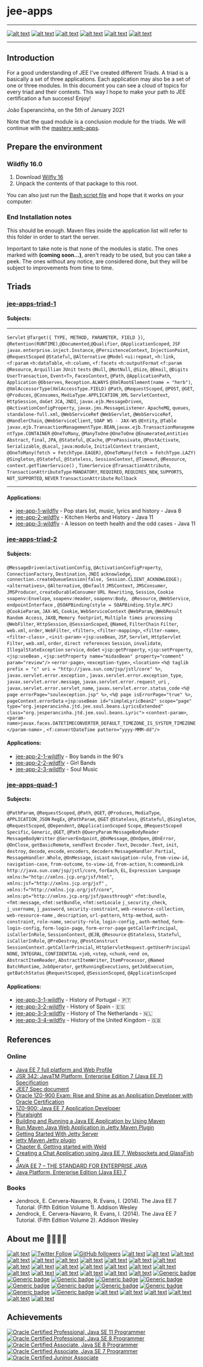 # jee-apps

---

[![alt text](https://raw.githubusercontent.com/jesperancinha/project-signer/master/project-signer-templates/icons-50/java-50.png "Java")](https://www.oracle.com/nl/java/)
[![alt text](https://raw.githubusercontent.com/jesperancinha/project-signer/master/project-signer-templates/icons-50/lombok-50.png "Lombok")](https://projectlombok.org/)
[![alt text](https://raw.githubusercontent.com/jesperancinha/project-signer/master/project-signer-templates/icons-50/openjdk-50.png "OpenJDK")](https://openjdk.java.net/)
[![alt text](https://raw.githubusercontent.com/jesperancinha/project-signer/master/project-signer-templates/icons-50/sdk-man-50.png "SdkMAN!")](https://sdkman.io/)
[![alt text](https://raw.githubusercontent.com/jesperancinha/project-signer/master/project-signer-templates/icons-50/wild-fly-50.png "WildFly")](https://www.wildfly.org/)
[![alt text](https://raw.githubusercontent.com/jesperancinha/project-signer/master/project-signer-templates/icons-50/arquillian-50.png "Arquillian")](https://github.com/arquillian)

---

## Introduction

For a good understanding of JEE I've created different Triads. A triad is a basically a set of three applications. Each
application may also be a set of one or three modules. In this document you can see a cloud of topics for every triad
and their contexts. This way I hope to make your path to JEE certification a fun success! Enjoy!

</i>João Esperancinha, on the 5th of January 2021</i>

Note that the quad module is a conclusion module for the triads. We will continue with
the [mastery web-apps](../jee-mastery).

## Prepare the environment

### Wildfly 16.0

1. Download [Wilfly 16](https://www.wildfly.org/downloads/)
2. Unpack the contents of that package to this root.

You can also just run the [Bash script file](installWildFly.sh) and hope that it works on your computer:

### End Installation notes

This should be enough. Maven files inside the application list will refer to this folder in order to start the server.

Important to take note is that none of the modules is static. The ones marked with <b>(coming soon...)</b>, aren't ready
to be used, but you can take a peek. The ones without any notice, are considered done, but they will be subject to
improvements from time to time.

## Triads

### [jee-apps-triad-1](./jee-apps-triad-1)

#### Subjects:

----

`Servlet`
`@Target({ TYPE, METHOD, PARAMETER, FIELD })`, `@Retention(RUNTIME)`,`@Documented`,`@Qualifier`,
`@ApplicationScoped`, `JSF`
`javax.enterprise.inject.Instance`,
`@PersistenceContext`, `InjectionPoint`, `@RequestScoped`
`@Stateful`, `@Alternative`
`@Model`
`<ui:repeat`, `<h:link`, `<f:param`
`<h:dataTable`, `<h:column`, `<f:facets`
`<h:outputFormat` `<f:param`
`@Resource`,
`Arquillian` `JUnit` `tests`
`@Null`, `@NotNull`, `@Size`, `@Email`, `@Digits`
`UserTransaction`, `Event<T>`,
`FacesContext`,
`@Path`, `@ApplicationPath`, `Application`
`@Observes`, `Reception.ALWAYS`
`@XmlRootElement(name = "herb")`, `@XmlAccessorType(XmlAccessType.FIELD)`
`@Path`, `@RequestScoped`, `@POST`, `@GET`, `@Produces`, `@Consumes`, `MediaType.APPLICATION_XML`
`ServletContext`, `HttpSession`, `doGet`
`JCA`, `JNDI`,
`javax.ejb.MessageDriven`, `@ActivationConfigProperty`, `javax.jms.MessageListener`.
`ApacheMQ`, `queues`, `standalone-full.xml`,
`@WebServiceRef`
`@WebServlet`, `@WebServiceRef`, `@HandlerChain`, `@WebServiceClient`, `SOAP WS - JAX-WS`
`@Entity`, `@Table`
`javax.ejb.TransactionManagementType.BEAN`,`javax.ejb.TransactionManagementType.CONTAINER`
`@OneToMany`, `@ManyToOne`
`@OneToOne`
`@Enumerated`,`entities`
`Abstract`, `final`,  `JPA`,
`@Stateful`, `@Cache`, `@PrePassivate`, `@PostActivate`, `Serializable`, `@Local`, `java:module`, `InitialContext`
`transient`, `@OneToMany(fetch = FetchType.EAGER)`,  `@OneToMany(fetch = FetchType.LAZY)`
`@Singleton`, `@Stateful`, `@Stateless,` `SessionContext`,  `@Timeout`, `@Resource`, `context.getTimerService()`
, `TimerService`
`@TransactionAttribute`, `TransactionAttributeType`
`MANDATORY`, `REQUIRED`, `REQUIRES_NEW`, `SUPPORTS`, `NOT_SUPPORTED`, `NEVER` `TransactionAttribute`
`Rollback`

---

#### Applications:

- [jee-app-1-wildfly](./jee-apps-triad-1/jee-app-1-wildfly) - Pop stars list, music, lyrics and history - Java 8
- [jee-app-2-wildfly](./jee-apps-triad-1/jee-app-2-wildfly) - Kitchen Herbs and History - Java 11
- [jee-app-3-wildfly](./jee-apps-triad-1/jee-app-3-wildfly) - A lesson on teeth health and the odd cases - Java 11

### [jee-apps-triad-2](./jee-apps-triad-2)

#### Subjects:

`@MessageDriven(activationConfig`, `@ActivationConfigProperty`, `ConnectionFactory`, `Destination`, `JNDI`
`acknowledge`, `connection.createQueueSession(false, Session.CLIENT_ACKNOWLEDGE);`
`<alternatives>`, `@Alternative`, `@Default`
`JMSContext`, `JMSConsumer`, `JMSProducer`, `createDurableConsumer`
`URL Rewriting`, `Session`, `Cookie`
`soapenv:Envelope`, `soapenv:Header`, `soapenv:Body`, ` @Resource`, `@WebService`, `endpointInterface`
, `@SOAPBinding(style = SOAPBinding.Style.RPC)`
`@CookieParam`, `JAX-WS`, `Cookie`, `WebServiceContext`
`@WebParam`, `@WebResult`
`Random Access`, `JAXB`, `Memory footprint`, `Multiple times processing`
`@WebFilter`, `HttpSession`, `@SessionScoped`, `@Named`, `FilterChain`
`Filter`, `web.xml`, `order`, `WebFilter`, `<filter>`, `<filter-mapping>`, `<filter-name>`, `<filter-class>`
, `<init-param>`
`<jsp:useBean`, `JSP`, `Servlet`, `HttpServlet`
`Filter`, `web.xml`, `order`, `direct references`
`Session`, `invalidate`, `IllegalStateException`
`service`, `doGet`
`<jsp:getProperty`, `<jsp:setProperty`, `<jsp:useBean`
, `<jsp:setProperty name="midasBean" property="comment" param="review"/>`
`<error-page>`, `<exception-type>`, `<location>`
`<%@ taglib prefix = "c" uri = "http://java.sun.com/jsp/jstl/core" %>`, `javax.servlet.error.exception`
, `javax.servlet.error.exception_type`, `javax.servlet.error.message`, `javax.servlet.error.request_uri`
, `javax.servlet.error.servlet_name`, `javax.servlet.error.status_code`
`<%@ page errorPage="soulexception.jsp" %>`, `<%@ page isErrorPage="true" %>`, `pageContext.errorData`
`<jsp:useBean id="simpleLyricBean2" scope="page" type="org.jesperancinha.jtd.jee.soul.beans.LyricsExtended" class="org.jesperancinha.jtd.jee.soul.beans.Lyric">`
`<context-param>`, `<param-name>javax.faces.DATETIMECONVERTER_DEFAULT_TIMEZONE_IS_SYSTEM_TIMEZONE</param-name>`
, `<f:convertDateTime pattern="yyyy-MMM-dd"/>`

#### Applications:

- [jee-app-2-1-wildfly](./jee-apps-triad-2/jee-app-2-1-wildfly) - Boy bands in the 90's
- [jee-app-2-2-wildfly](./jee-apps-triad-2/jee-app-2-2-wildfly) - Girl Bands
- [jee-app-2-3-wildfly](./jee-apps-triad-2/jee-app-2-3-wildfly) - Soul Music

### [jee-apps-quad-1](./jee-apps-quad-1)

#### Subjects:

`@PathParam`, `@RequestScoped`, `@Path`, `@GET`, `@Produces`, `MediaType`, `APPLICATION_JSON`
`RegEx`, `@PathParam`, `@GET`
`@Stateless`, `@Stateful`, `@Singleton`, `@RequestScoped`, `@Dependent`, `@ApplicationScoped`
`Scope`, `@RequestScoped`
`Specific`, `Generic`, `@GET`, `@Path`
`@QueryParam`
`MessageBodyReader`
`MessageBodyWritter`
`@ServerEndpoint`, `@OnMessage`, `@OnOpen`, `@OnError`, `@OnClose`, `getBasicRemote`, `sendText`
`Encoder.Text`, `Decoder.Text`, `init`, `destroy`, `decode`, `encode`, `encoders`, `decoders`
`MessageHandler.Partial`, `MessageHandler.Whole`, `@OnMessage`, `isLast`
`navigation-rule`, `from-view-id`, `navigation-case`, `from-outcome`, `to-view-id`, `from-action`, `h:commandLink`
`http://java.sun.com/jsp/jstl/core`, `forEach`, `EL`, `Expression Language`
`xmlns:h="http://xmlns.jcp.org/jsf/html"`, `xmlns:jsf="http://xmlns.jcp.org/jsf"`
, `xmlns:f="http://xmlns.jcp.org/jsf/core"`, `xmlns:pt="http://xmlns.jcp.org/jsf/passthrough"`
`<fmt:bundle`, `<fmt:message`, `<fmt:setBundle`, `<fmt:setLocale`
`j_security_check`, `j_username`, `j_password`, `security-constraint`, `web-resource-collection`, `web-resource-name`
, `description`, `url-pattern`, `http-method`, `auth-constraint`, `role-name`, `security-role`, `login-config`
, `auth-method`, `form-login-config`, `form-login-page`, `form-error-page`
`getCallerPrincipal`, `isCallerInRole`, `SessionContext`, `@EJB`, `@Resource`
`@Stateless`, `Stateful`, `isCallerInRole`, `@PreDestroy`, `@PostConstruct`
`SessionContext.getCallerPrincial`, `HttpServletRequest.getUserPrincipal`
`NONE`, `INTEGRAL`, `CONFIDENTIAL`
`<job`, `<step`, `<chunk`, `<end on`, `AbstractItemReader`, `AbstractItemWriter`, `ItemProcessor`, `@Named`
`BatchRuntime`, `JobOperator`, `getRunningExecutions`, `getJobExecution`, `getBatchStatus`
`@RequestScoped`, `@SessionScoped`, `@ApplicationScoped`

#### Applications:

- [jee-app-3-1-wildfly](./jee-apps-quad-1/jee-app-3-1-wildfly) - History of Portugal - 🇵🇹
- [jee-app-3-2-wildfly](./jee-apps-quad-1/jee-app-3-2-wildfly) - History of Spain - 🇪🇸
- [jee-app-3-3-wildfly](./jee-apps-quad-1/jee-app-3-3-wildfly) - History of The Netherlands - 🇳🇱
- [jee-app-3-4-wildfly](./jee-apps-quad-1/jee-app-3-4-wildfly) - History of the United Kingdom - 🇬🇧

## References

### Online

- [Java EE 7 full platform and Web Profile](https://www.ibm.com/support/knowledgecenter/SSEQTP_9.0.5/com.ibm.websphere.base.doc/ae/covr_javaee7.html)
- [JSR 342: JavaTM Platform, Enterprise Edition 7 (Java EE 7) Specification](https://jcp.org/en/jsr/detail?id=342)
- [JEE7 Spec document](https://download.oracle.com/otn-pub/jcp/java_ee-7-fr-spec/JavaEE_Platform_Spec.pdf?AuthParam=1610297053_dc338cf9ac2f643c005b280582ab4052)
- [Oracle 1Z0-900 Exam: Rise and Shine as an Application Developer with Oracle Certification](https://www.dbexam.com/blog/oracle-1z0-900-exam-rise-and-shine-application-developer-oracle-certification)
- [1Z0-900: Java EE 7 Application Developer](https://www.dbexam.com/oracle/1z0-900-java-ee-7-application-developer)
- [Pluralsight](https://www.pluralsight.com/)
- [Building and Running a Java EE Application by Using Maven](https://www.oracle.com/webfolder/technetwork/tutorials/obe/java/Maven_EE/MavenEE.html)
- [Run Maven Java Web Application in Jetty Maven Plugin](https://o7planning.org/en/10335/run-maven-java-web-application-in-jetty-maven-plugin)
- [Getting Started With Jetty Server](https://www.jrebel.com/blog/jetty-server)
- [jetty Maven Jetty plugin](https://riptutorial.com/jetty/example/22209/maven-jetty-plugin)
- [Chapter 6. Getting started with Weld](https://docs.jboss.org/weld/reference/3.0.0.CR1/en-US/html/gettingstarted.html)
- [Creating a Chat Application using Java EE 7, Websockets and GlassFish 4](https://www.hascode.com/2013/08/creating-a-chat-application-using-java-ee-7-websockets-and-glassfish-4/)
- [JAVA EE 7 – THE STANDARD FOR ENTERPRISE JAVA](https://turngeek.github.io/javaee7inaweek/chapter/i-1-java-ee-7-the-standard-for-enterprise-java/)
- [Java Platform, Enterprise Edition (Java EE) 7](https://docs.oracle.com/javaee/7/index.html)

### Books

-   Jendrock, E. Cervera-Navarro, R. Evans, I. (2014). The Java EE 7 Tutorial. (Fifth Edition Volume 1). Addison Wesley
-   Jendrock, E. Cervera-Navarro, R. Evans, I. (2014). The Java EE 7 Tutorial. (Fifth Edition Volume 2). Addison Wesley

## About me 👨🏽‍💻🚀

[![alt text](https://raw.githubusercontent.com/jesperancinha/project-signer/master/project-signer-templates/icons-20/JEOrgLogo-20.png "João Esperancinha Homepage")](http://joaofilipesabinoesperancinha.nl)
[![Twitter Follow](https://img.shields.io/twitter/follow/joaofse?label=João%20Esperancinha&style=social "Twitter")](https://twitter.com/joaofse)
[![GitHub followers](https://img.shields.io/github/followers/jesperancinha.svg?label=jesperancinha&style=social "GitHub")](https://github.com/jesperancinha)
[![alt text](https://raw.githubusercontent.com/jesperancinha/project-signer/master/project-signer-templates/icons-20/medium-20.png "Medium")](https://medium.com/@jofisaes)
[![alt text](https://raw.githubusercontent.com/jesperancinha/project-signer/master/project-signer-templates/icons-20/google-apps-20.png "Google Apps")](https://play.google.com/store/apps/developer?id=Joao+Filipe+Sabino+Esperancinha)
[![alt text](https://raw.githubusercontent.com/jesperancinha/project-signer/master/project-signer-templates/icons-20/sonatype-20.png "Sonatype Search Repos")](https://search.maven.org/search?q=org.jesperancinha)
[![alt text](https://raw.githubusercontent.com/jesperancinha/project-signer/master/project-signer-templates/icons-20/docker-20.png "Docker Images")](https://hub.docker.com/u/jesperancinha)
[![alt text](https://raw.githubusercontent.com/jesperancinha/project-signer/master/project-signer-templates/icons-20/stack-overflow-20.png)](https://stackoverflow.com/users/3702839/joao-esperancinha)
[![alt text](https://raw.githubusercontent.com/jesperancinha/project-signer/master/project-signer-templates/icons-20/reddit-20.png "Reddit")](https://www.reddit.com/user/jesperancinha/)
[![alt text](https://raw.githubusercontent.com/jesperancinha/project-signer/master/project-signer-templates/icons-20/acclaim-20.png "Acclaim")](https://www.youracclaim.com/users/joao-esperancinha/badges)
[![alt text](https://raw.githubusercontent.com/jesperancinha/project-signer/master/project-signer-templates/icons-20/devto-20.png "Dev To")](https://dev.to/jofisaes)
[![alt text](https://raw.githubusercontent.com/jesperancinha/project-signer/master/project-signer-templates/icons-20/hackernoon-20.jpeg "Hackernoon")](https://hackernoon.com/@jesperancinha)
[![alt text](https://raw.githubusercontent.com/jesperancinha/project-signer/master/project-signer-templates/icons-20/codeproject-20.png "Code Project")](https://www.codeproject.com/Members/jesperancinha)
[![alt text](https://raw.githubusercontent.com/jesperancinha/project-signer/master/project-signer-templates/icons-20/github-20.png "GitHub")](https://github.com/jesperancinha)
[![alt text](https://raw.githubusercontent.com/jesperancinha/project-signer/master/project-signer-templates/icons-20/bitbucket-20.png "BitBucket")](https://bitbucket.org/jesperancinha)
[![alt text](https://raw.githubusercontent.com/jesperancinha/project-signer/master/project-signer-templates/icons-20/gitlab-20.png "GitLab")](https://gitlab.com/jesperancinha)
[![alt text](https://raw.githubusercontent.com/jesperancinha/project-signer/master/project-signer-templates/icons-20/bintray-20.png "BinTray")](https://bintray.com/jesperancinha)
[![alt text](https://raw.githubusercontent.com/jesperancinha/project-signer/master/project-signer-templates/icons-20/free-code-camp-20.jpg "FreeCodeCamp")](https://www.freecodecamp.org/jofisaes)
[![alt text](https://raw.githubusercontent.com/jesperancinha/project-signer/master/project-signer-templates/icons-20/hackerrank-20.png "HackerRank")](https://www.hackerrank.com/jofisaes)
[![alt text](https://raw.githubusercontent.com/jesperancinha/project-signer/master/project-signer-templates/icons-20/codeforces-20.png "Code Forces")](https://codeforces.com/profile/jesperancinha)
[![alt text](https://raw.githubusercontent.com/jesperancinha/project-signer/master/project-signer-templates/icons-20/codebyte-20.png "Codebyte")](https://coderbyte.com/profile/jesperancinha)
[![alt text](https://raw.githubusercontent.com/jesperancinha/project-signer/master/project-signer-templates/icons-20/codewars-20.png "CodeWars")](https://www.codewars.com/users/jesperancinha)
[![alt text](https://raw.githubusercontent.com/jesperancinha/project-signer/master/project-signer-templates/icons-20/codepen-20.png "Code Pen")](https://codepen.io/jesperancinha)
[![alt text](https://raw.githubusercontent.com/jesperancinha/project-signer/master/project-signer-templates/icons-20/coursera-20.png "Coursera")](https://www.coursera.org/user/da3ff90299fa9297e283ee8e65364ffb)
[![alt text](https://raw.githubusercontent.com/jesperancinha/project-signer/master/project-signer-templates/icons-20/hacker-news-20.png "Hacker News")](https://news.ycombinator.com/user?id=jesperancinha)
[![alt text](https://raw.githubusercontent.com/jesperancinha/project-signer/master/project-signer-templates/icons-20/infoq-20.png "InfoQ")](https://www.infoq.com/profile/Joao-Esperancinha.2/)
[![Generic badge](https://img.shields.io/static/v1.svg?label=Articles&message=Across%20The%20Web&color=purple)](https://github.com/jesperancinha/project-signer/blob/master/project-signer-templates/Articles.md)
[![Generic badge](https://img.shields.io/static/v1.svg?label=Homepage&message=Time%20Disruption%20Studios&color=6495ED)](http://tds.joaofilipesabinoesperancinha.nl/)
[![Generic badge](https://img.shields.io/static/v1.svg?label=Homepage&message=Image%20Train%20Filters&color=6495ED)](http://itf.joaofilipesabinoesperancinha.nl/)
[![Generic badge](https://img.shields.io/static/v1.svg?label=Homepage&message=MancalaJE&color=6495ED)](http://mancalaje.joaofilipesabinoesperancinha.nl/)
[![Generic badge](https://img.shields.io/static/v1.svg?label=All%20Badges&message=Badges&color=red)](https://github.com/jesperancinha/project-signer/blob/master/project-signer-templates/Badges.md)
[![Generic badge](https://img.shields.io/static/v1.svg?label=Status&message=Project%20Status&color=red)](https://github.com/jesperancinha/project-signer/blob/master/project-signer-templates/Status.md)
[![Generic badge](https://img.shields.io/static/v1.svg?label=GitHub&message=ITF%20Chartizate%20Android&color=yellow)](https://github.com/JEsperancinhaOrg/itf-chartizate-android)
[![Generic badge](https://img.shields.io/static/v1.svg?label=GitHub&message=ITF%20Chartizate%20Java&color=yellow)](https://github.com/JEsperancinhaOrg/itf-chartizate-modules/tree/master/itf-chartizate-java)
[![Generic badge](https://img.shields.io/static/v1.svg?label=GitHub&message=ITF%20Chartizate%20API&color=yellow)](https://github.com/JEsperancinhaOrg/itf-chartizate/tree/master/itf-chartizate-api)
[![Generic badge](https://img.shields.io/static/v1.svg?label=GitHub&message=Markdowner%20Core&color=yellow)](https://github.com/jesperancinha/markdowner/tree/master/markdowner-core)
[![Generic badge](https://img.shields.io/static/v1.svg?label=GitHub&message=Markdowner%20Filter&color=yellow)](https://github.com/jesperancinha/markdowner/tree/master/markdowner-filter)
[![alt text](https://raw.githubusercontent.com/jesperancinha/project-signer/master/project-signer-templates/icons-20/linkedin-20.png "LinkedIn")](https://www.linkedin.com/in/joaoesperancinha/)
[![alt text](https://raw.githubusercontent.com/jesperancinha/project-signer/master/project-signer-templates/icons-20/xing-20.png "Xing")](https://www.xing.com/profile/Joao_Esperancinha/cv)
[![alt text](https://raw.githubusercontent.com/jesperancinha/project-signer/master/project-signer-templates/icons-20/instagram-20.png "Instagram")](https://www.instagram.com/jesperancinha/)
[![alt text](https://raw.githubusercontent.com/jesperancinha/project-signer/master/project-signer-templates/icons-20/tumblr-20.png "Tumblr")](https://jofisaes.tumblr.com/)
[![alt text](https://raw.githubusercontent.com/jesperancinha/project-signer/master/project-signer-templates/icons-20/pinterest-20.png "Pinterest")](https://nl.pinterest.com/jesperancinha/)
[![alt text](https://raw.githubusercontent.com/jesperancinha/project-signer/master/project-signer-templates/icons-20/quora-20.png "Quora")](https://nl.quora.com/profile/Jo%C3%A3o-Esperancinha)

## Achievements

[![Oracle Certified Professional, Java SE 11 Programmer](https://raw.githubusercontent.com/jesperancinha/project-signer/master/project-signer-templates/badges/oracle-certified-professional-java-se-11-developer-100.png "Oracle Certified Professional, Java SE 11 Programmer")](https://www.youracclaim.com/badges/87609d8e-27c5-45c9-9e42-60a5e9283280/public_url)
[![Oracle Certified Professional, Java SE 8 Programmer](https://raw.githubusercontent.com/jesperancinha/project-signer/master/project-signer-templates/badges/oracle-certified-professional-java-se-8-programmer-100.png "Oracle Certified Professional, Java SE 8 Programmer")](https://www.youracclaim.com/badges/92e036f5-4e11-4cff-9935-3e62266d2074/public_url)
[![Oracle Certified Associate, Java SE 8 Programmer](https://raw.githubusercontent.com/jesperancinha/project-signer/master/project-signer-templates/badges/oracle-certified-associate-java-se-8-programmer-100.png)](https://www.youracclaim.com/badges/a206436d-6fd8-4ca1-8feb-38a838446ee7/public_url)
[![Oracle Certified Associate, Java SE 7 Programmer](https://raw.githubusercontent.com/jesperancinha/project-signer/master/project-signer-templates/badges/oracle-certified-associate-java-se-7-programmer-100.png)](https://www.youracclaim.com/badges/f4c6cc1e-cb52-432b-904d-36d266112225/public_url)
[![Oracle Certified Juninor Associate](https://raw.githubusercontent.com/jesperancinha/project-signer/master/project-signer-templates/badges/oracle-certified-foundations-associate-java-100.png)](https://www.youracclaim.com/badges/6db92c1e-7bca-4856-9543-0d5ed0182794/public_url)
